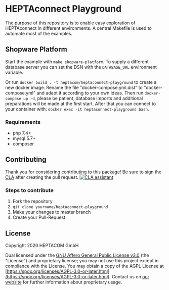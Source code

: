 # HEPTAconnect Playground

The purpose of this repository is to enable easy exploration of HEPTAconnect in different environments.
A central Makefile is used to automate most of the examples.

## Shopware Platform

Start the example with `make shopware-platform`.
To supply a different database server you can set the DSN with the `DATABASE_URL` environment variable.

Or run `docker build . -t heptacom/heptaconnect-playground` to create a new docker image.
Rename the file "docker-compose.yml.dist" to "docker-compose.yml" and adapt it according to your own ideas.
Then run `docker-compose up -d`, please be patient, database imports and additional preparations will be 
made at the first start. After that you can connect to your container with: `docker exec -it heptaconnect-playground bash`. 

### Requirements

* php 7.4+
* mysql 5.7+
* composer


## Contributing

Thank you for considering contributing to this package! Be sure to sign the [CLA](./CLA.md) after creating the pull request. [![CLA assistant](https://cla-assistant.io/readme/badge/HEPTACOM/heptaconnect-playground)](https://cla-assistant.io/HEPTACOM/heptaconnect-playground)


### Steps to contribute

1. Fork the repository
2. `git clone yourname/heptaconnect-playground`
3. Make your changes to master branch
4. Create your Pull-Request


## License

Copyright 2020 HEPTACOM GmbH

Dual licensed under the [GNU Affero General Public License v3.0](./LICENSE.md) (the "License") and proprietary license; you may not use this project except in compliance with the License.
You may obtain a copy of the AGPL License at [https://spdx.org/licenses/AGPL-3.0-or-later.html](https://spdx.org/licenses/AGPL-3.0-or-later.html).
Contact us on [our website](https://www.heptacom.de) for further information about proprietary usage.
